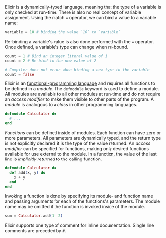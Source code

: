 Elixir is a dynamically-typed language, meaning that the type of a variable is only checked at run-time. There is also no real concept of variable assignment.  Using the match `=` operator, we can bind a value to a variable name:

```elixir
variable = 10 # binding the value `10` to `variable`
```

Re-binding a variable's value is also done performed with the `=` operator. Once defined, a variable's type can change when re-bound.

```elixir
count = 1 # Bind an integer literal value of 1
count = 2 # Re-bind to the new value of 2

# Compiler does not error when binding a new type to the variable
count = false
```

Elixir is an [functional-programming language][functional-programming] and requires all functions to be defined in a _module_. The `defmodule` keyword is used to define a module. All modules are available to all other modules at run-time and do not require an _access modifier_ to make them visible to other parts of the program.  A _module_ is analogous to a _class_ in other programming languages.

```elixir
defmodule Calculator do
  # ...
end
```

_Functions_ can be defined inside of modules. Each function can have zero or more parameters. All parameters are dynamically typed, and the return type is not explicitly declared, it is the type of the value returned. An _access modifier_ can be specified for functions, making only desired functions available for use external to the module. In a function, the value of the last line is _implicitly returned_ to the calling function.

```elixir
defmodule Calculator do
  def add(x, y) do
    x + y
  end
end
```

Invoking a function is done by specifying its module- and function name and passing arguments for each of the functions's parameters. The module name may be omitted if the function is invoked inside of the module.

```elixir
sum = Calculator.add(1, 2)
```

Elixir supports one type of comment for inline documentation. Single line comments are preceded by `#`.

[functional-programming]: https://en.wikipedia.org/wiki/Functional_programming
